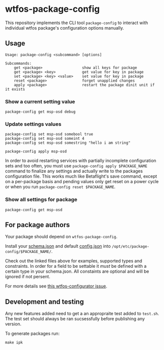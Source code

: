 # wtfos-package-config

This repository implements the CLI tool `package-config` to interact with individual wtfos package's configuration options manually.

## Usage
```
Usage: package-config <subcommand> [options]

Subcommands:
    get <package>                  show all keys for package
    get <package> <key>            get value for key in package
    set <package> <key> <value>    set value for key in package
    reset <package>                forget unapplied changes
    apply <package>                restart the package dinit unit if it exists    
```

### Show a current setting value
```
package-config get msp-osd debug
```

### Update settings values
```
package-config set msp-osd somebool true
package-config set msp-osd someint 4
package-config set msp-osd somestring "hello i am string"

package-config apply msp-osd
```
In order to avoid restarting services with partially incomplete configuration sets and too often, you must use `package-config apply $PACKAGE_NAME` command to finalize any settings and actually write to the packages configuration file. This works much like Betaflight's save command, except on a per-package basis and pending values only get reset on a power cycle or when you run `package-config reset $PACKAGE_NAME`.

### Show all settings for package
```
package-config get msp-osd
```

## For package authors
Your package should depend on `wtfos-package-config`.

Install your [schema.json](./testschema.json) and default [config.json](./testconfig.json) into `/opt/etc/package-config/$PACKAGE_NAME/`.

Check out the linked files above for examples, supported types and constraints. In order for a field to be settable it *must* be defined with a certain type in your schema.json. All constaints are optional and will be ignored if not persent.

For more details see [this wtfos-configurator issue](https://github.com/fpv-wtf/wtfos-configurator/issues/7).

## Development and testing

Any new features added need to get a an appropraite test added to `test.sh`. The test set should always be ran sucsessfully before publishing any version.

To generate packages run:
```
make ipk
```